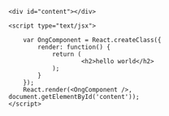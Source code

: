 <!DOCTYPE html>
<html>
<head>
    <meta charset="UTF-8" />
    <title>ReactJs</title>
    <script src="https://cdnjs.cloudflare.com/ajax/libs/react/0.13.3/react.js"></script>
    <script src="https://cdnjs.cloudflare.com/ajax/libs/react/0.13.3/JSXTransformer.js"></script>
    <script src="https://cdnjs.cloudflare.com/ajax/libs/jquery/2.1.1/jquery.min.js"></script>
</head>
<body>

    <div id="content"></div>

    <script type="text/jsx">
    
        var OngComponent = React.createClass({
            render: function() {
                return (
                        <h2>hello world</h2>
                );
            }
        });
        React.render(<OngComponent />, document.getElementById('content'));
    </script>

</body>
</html>
